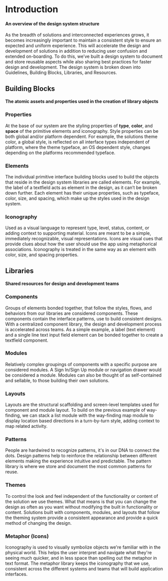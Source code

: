 # Introduction

#### An overview of the design system structure

As the breadth of solutions and interconnected experiences grows, it becomes increasingly important to maintain a consistent style to ensure an expected and uniform experience. This will accelerate the design and development of solutions in addition to reducing user confusion and extended on-boarding. To do this, we’ve built a design system to document and store reusable aspects while also sharing best practices for faster design and development. The design system is broken down into Guidelines, Building Blocks, Libraries, and Resources.

## Building Blocks

#### The atomic assets and properties used in the creation of library objects

### Properties

At the base of our system are the styling properties of **type**, **color**, and **space** of the primitive elements and iconography. Style properties can be both global and/or platform dependent. For example, the solutions theme color, a global style, is reflected on all interface types independent of platform, where the theme typeface, an OS dependent style, changes depending on the platforms recommended typeface.

### Elements

The individual primitive interface building blocks used to build the objects that reside in the design system libraries are called elements. For example, the label of a textfield acts as element in the design, as it can’t be broken down further. Each element has their unique properties, such as typeface, color, size, and spacing, which make up the styles used in the design system.

### Iconography

Used as a visual language to represent type, level, status, content, or adding context to supporting material. Icons are meant to be a simple, immediately recognizable, visual representations. Icons are visual cues that provide clues about how the user should use the app using metaphorical associations. Iconography is treated in the same way as an element with color, size, and spacing properties.

## Libraries

#### Shared resources for design and development teams

### Components

Groups of elements bonded together, that follow the styles, flows, and behaviors from our libraries are considered components. These components contain the interface patterns, use to build consistent designs. With a centralized component library, the design and development process is accelerated across teams. As a simple example, a label \(text element\) and a single line text input field element can be bonded together to create a textfield component.

### Modules

Relatively complex groupings of components with a specific purpose are considered modules. A Sign In/Sign Up module or navigation drawer would be considered a module. Modules can also be thought of as self-contained and sellable, to those building their own solutions.

### Layouts

Layouts are the structural scaffolding and screen-level templates used for component and module layout. To build on the previous example of way-finding, we can stack a list module with the way-finding map module to display location based directions in a turn-by-turn style, adding context to map related activity.

### Patterns

People are hardwired to recognize patterns, it's in our DNA to connect the dots. Design patterns help to reinforce the relationship between different elements making the experience intuitive and predictable. The pattern library is where we store and document the most common patterns for reuse.

### Themes

To control the look and feel independent of the functionality or content of the solution we use themes. What that means is that you can change the design as often as you want without modifying the built in functionality or content. Solutions built with components, modules, and layouts that follow the theming system provide a consistent appearance and provide a quick method of changing the design.

### Metaphor \(Icons\)

Iconography is used to visually symbolize objects we're familiar with in the physical world. This helps the user interpret and navigate what they're seeing much quicker, and in less space than spelling out the metaphor in text format. The metaphor library keeps the iconography that we use, consistent across the different systems and teams that will build application interfaces.

